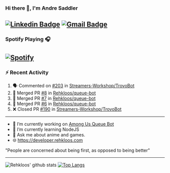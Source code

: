 ### Hi there 👋, I'm Andre Saddler
[![Linkedin Badge](https://img.shields.io/badge/-andrexsaddler-blue?style=flat-square&logo=Linkedin&logoColor=white&link=https://www.linkedin.com/in/andrexsaddler/)](https://www.linkedin.com/in/andrexsaddler/)
[![Gmail Badge](https://img.shields.io/badge/-contact@rehkloos.com-c14438?style=flat-square&logo=Gmail&logoColor=white&link=mailto:contact@rehkloos.com)](mailto:contact@rehkloos.com)
---
### Spotify Playing 🎧

[![Spotify](https://novatorem.rehkloos.vercel.app/api/spotify)](https://open.spotify.com/user/Rehkloos)
---

### :zap: Recent Activity

<!--START_SECTION:activity-->
1. 🗣 Commented on [#203](https://github.com/Streamers-Workshop/TrovoBot/issues/203) in [Streamers-Workshop/TrovoBot](https://github.com/Streamers-Workshop/TrovoBot)
2. 🎉 Merged PR [#8](https://github.com/Rehkloos/queue-bot/pull/8) in [Rehkloos/queue-bot](https://github.com/Rehkloos/queue-bot)
3. 🎉 Merged PR [#7](https://github.com/Rehkloos/queue-bot/pull/7) in [Rehkloos/queue-bot](https://github.com/Rehkloos/queue-bot)
4. 🎉 Merged PR [#6](https://github.com/Rehkloos/queue-bot/pull/6) in [Rehkloos/queue-bot](https://github.com/Rehkloos/queue-bot)
5. ❌ Closed PR [#190](https://github.com/Streamers-Workshop/TrovoBot/pull/190) in [Streamers-Workshop/TrovoBot](https://github.com/Streamers-Workshop/TrovoBot)
<!--END_SECTION:activity-->

---

- 🔭 I’m currently working on [Among Us Queue Bot](https://github.com/Rehkloos/queue-bot)
- 🌱 I’m currently learning NodeJS
- 💬 Ask me about anime and games.
- 🌐 https://developer.rehkloos.com

"People are concerned about being first, as opposed to being better"

---
![Rehkloos' github stats](https://github-readme-stats.vercel.app/api?username=Rehkloos&count_private=true)
[![Top Langs](https://github-readme-stats.vercel.app/api/top-langs/?username=Rehkloos&layout=compact)](https://github.com/anuraghazra/github-readme-stats)
